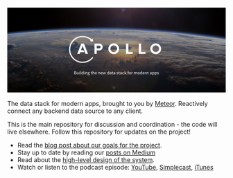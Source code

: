 ![Apollo logo](apollo-banner.png)

The data stack for modern apps, brought to you by [Meteor](https://www.meteor.com/). Reactively connect any backend data source to any client.

This is the main repository for discussion and coordination - the code will live elsewhere. Follow this repository for updates on the project!

- Read the [blog post about our goals for the project](http://info.meteor.com/blog/reactive-graphql).
- Stay up to date by reading our [posts on Medium](https://medium.com/apollo-stack)
- Read about the [high-level design of the system](design/high-level-reactivity.md).
- Watch or listen to the podcast episode: [YouTube](https://www.youtube.com/watch?v=g7Uy1pcODTk), [Simplecast](https://transmission.simplecast.fm/2), [iTunes](https://itunes.apple.com/us/podcast/transmission/id1078456050?mt=2)

